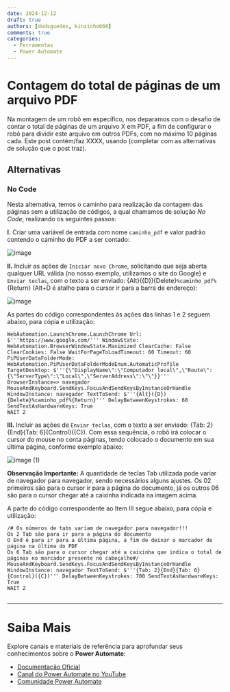 ```yaml
---
date: 2024-12-12
draft: true
authors: [dudsguedes, kinzinho666]
comments: true
categories:
  - Ferramentas
  - Power Automate
---
```


# Contagem do total de páginas de um arquivo PDF

Na montagem de um robô em específico, nos deparamos com o desafio de contar o total de páginas de um arquivo X em PDF, a fim de configurar o robô para dividir este arquivo em outros PDFs, com no máximo 10 páginas cada. Este post contém/faz XXXX, usando (completar com as alternativas de solução que o post traz).  

<!-- more -->   

## Alternativas

### No Code
Nesta alternativa, temos o caminho para realização da contagem das páginas sem a utilização de códigos, a qual chamamos de solução _No Code_, realizando os seguintes passos:

**I.** Criar uma variável de entrada com nome `caminho_pdf` e valor padrão contendo o caminho do PDF a ser contado:



![image](https://github.com/user-attachments/assets/c681845e-929a-4678-9bf7-d6e83c0f5fde)



**II.** Incluir as ações de `Iniciar novo Chrome`, solicitando que seja aberta qualquer URL válida (no nosso exemplo, utilizamos o site do Google) e `Enviar teclas`, com o texto a ser enviado: {Alt}({D}){Delete}`%caminho_pdf%`{Return} (Alt+D é atalho para o cursor ir para a barra de endereço):



![image](https://github.com/user-attachments/assets/67c96716-1f77-409b-9b20-c162721c254d)



As partes do código correspondentes às ações das linhas 1 e 2 seguem abaixo, para cópia e utilização:

````
WebAutomation.LaunchChrome.LaunchChrome Url: $'''https://www.google.com/''' WindowState: WebAutomation.BrowserWindowState.Maximized ClearCache: False ClearCookies: False WaitForPageToLoadTimeout: 60 Timeout: 60 PiPUserDataFolderMode: WebAutomation.PiPUserDataFolderModeEnum.AutomaticProfile TargetDesktop: $'''{\"DisplayName\":\"Computador local\",\"Route\":{\"ServerType\":\"Local\",\"ServerAddress\":\"\"}}''' BrowserInstance=> navegador
MouseAndKeyboard.SendKeys.FocusAndSendKeysByInstanceOrHandle WindowInstance: navegador TextToSend: $'''{Alt}({D}){Delete}%caminho_pdf%{Return}''' DelayBetweenKeystrokes: 60 SendTextAsHardwareKeys: True
WAIT 2

````

**III.** Incluir as ações de `Enviar teclas`, com o texto a ser enviado: {Tab: 2}{End}{Tab: 6}{Control}({C}). Com essa sequência, o robô irá colocar o cursor do mouse no conta páginas, tendo colocado o documento em sua última página, conforme exemplo abaixo:



![image (1)](https://github.com/user-attachments/assets/d5cb919e-b572-4701-9d69-f2e93aaa2255)


**Observação Importante:** A quantidade de teclas Tab utilizada pode variar de navegador para navegador, sendo necessários alguns ajustes. Os 02 primeiros são para o cursor ir para a página do documento, já os outros 06 são para o cursor chegar até a caixinha indicada na imagem acima.


A parte do código correspondente ao Item III segue abaixo, para cópia e utilização:

````
/# Os números de tabs variam de navegador para navegador!!!
Os 2 Tab são para ir para a página do documento
O End é para ir para a última página, a fim de deixar o marcador de página na última do PDF
Os 6 Tab são para o cursor chegar até a caixinha que indica o total de páginas no marcador presente no cabeçalho#/
MouseAndKeyboard.SendKeys.FocusAndSendKeysByInstanceOrHandle WindowInstance: navegador TextToSend: $'''{Tab: 2}{End}{Tab: 6}{Control}({C})''' DelayBetweenKeystrokes: 700 SendTextAsHardwareKeys: True
WAIT 2


````


________________________________________________________________________________________________________________________________________________________________________________












# Saiba Mais

Explore canais e materiais de referência para aprofundar seus conhecimentos sobre o **Power Automate**:

- [Documentação Oficial](https://docs.microsoft.com/pt-br/power-automate/)
- [Canal do Power Automate no YouTube](https://www.youtube.com/channel/UCG98S4lL7nwlN8dxSF322bA)
- [Comunidade Power Automate](https://powerusers.microsoft.com/t5/Power-Automate-Community/ct-p/MPACommunity)
